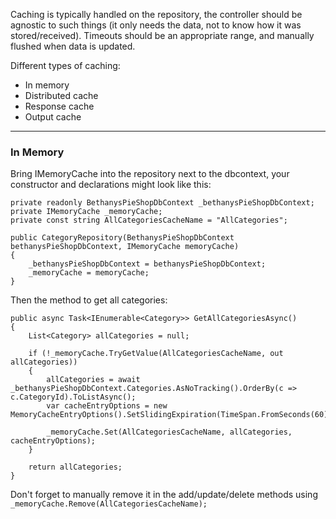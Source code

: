 Caching is typically handled on the repository, the controller should be agnostic to such things (it only needs the data, not to know how it was stored/received).  Timeouts should be an appropriate range, and manually flushed when data is updated.

Different types of caching:
- In memory
- Distributed cache
- Response cache
- Output cache

----

### In Memory

Bring IMemoryCache into the repository next to the dbcontext, your constructor and declarations might look like this:

```
private readonly BethanysPieShopDbContext _bethanysPieShopDbContext;
private IMemoryCache _memoryCache;
private const string AllCategoriesCacheName = "AllCategories";

public CategoryRepository(BethanysPieShopDbContext bethanysPieShopDbContext, IMemoryCache memoryCache)
{
    _bethanysPieShopDbContext = bethanysPieShopDbContext;
    _memoryCache = memoryCache;
}
```

Then the method to get all categories:

```
public async Task<IEnumerable<Category>> GetAllCategoriesAsync()
{
    List<Category> allCategories = null;

    if (!_memoryCache.TryGetValue(AllCategoriesCacheName, out allCategories))
    {
        allCategories = await _bethanysPieShopDbContext.Categories.AsNoTracking().OrderBy(c => c.CategoryId).ToListAsync();
        var cacheEntryOptions = new MemoryCacheEntryOptions().SetSlidingExpiration(TimeSpan.FromSeconds(60));

        _memoryCache.Set(AllCategoriesCacheName, allCategories, cacheEntryOptions);
    }
  
    return allCategories;
}
```

Don't forget to manually remove it in the add/update/delete methods using `_memoryCache.Remove(AllCategoriesCacheName);`